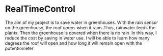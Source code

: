 # RealTimeControl
The aim of my project is to save water in greenhouses. With the rain sensor on 
the greenhouse, the roof opens when it rains.Thus, rainwater feeds the plants. 
Then the greenhouse is covered when there is no rain. In this way, I reduce the 
cost by saving in water use. I will be able to learn how many degrees the roof will 
open and how long it will remain open with the potentiometer
